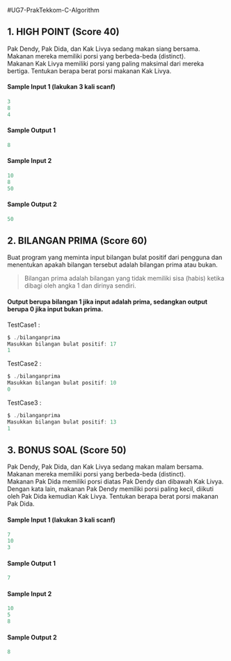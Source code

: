 #UG7-PrakTekkom-C-Algorithm


## 1. HIGH POINT (Score 40)
Pak Dendy, Pak Dida, dan Kak Livya sedang makan siang bersama. Makanan mereka memiliki porsi yang berbeda-beda (distinct). <br/>
Makanan Kak Livya memiliki porsi yang paling maksimal dari mereka bertiga. Tentukan berapa berat porsi makanan Kak Livya. <br/>


#### Sample Input 1 (lakukan 3 kali scanf)
```c
3
8
4 
```
#### Sample Output 1
```c
8
```

#### Sample Input 2
```c
10
8
50
```
#### Sample Output 2
```c
50
```

## 2. BILANGAN PRIMA (Score 60)
Buat program yang meminta input bilangan bulat positif dari pengguna dan menentukan apakah bilangan tersebut adalah bilangan prima atau bukan. 
> Bilangan prima adalah bilangan yang tidak memiliki sisa (habis) ketika dibagi oleh angka 1 dan dirinya sendiri. <br/> 
#### Output berupa bilangan 1 jika input adalah prima, sedangkan output berupa 0 jika input bukan prima. <br/>

TestCase1 : 
```c
$ ./bilanganprima
Masukkan bilangan bulat positif: 17
1
```

TestCase2 : 
```c
$ ./bilanganprima
Masukkan bilangan bulat positif: 10
0
```

TestCase3 : 
```c
$ ./bilanganprima
Masukkan bilangan bulat positif: 13
1
```

## 3. BONUS SOAL (Score 50)
Pak Dendy, Pak Dida, dan Kak Livya sedang makan malam bersama. Makanan mereka memiliki porsi yang berbeda-beda (distinct). <br/>
Makanan Pak Dida memiliki porsi diatas Pak Dendy dan dibawah Kak Livya. Dengan kata lain, makanan Pak Dendy memiliki porsi paling kecil, diikuti oleh Pak Dida kemudian Kak Livya. Tentukan berapa berat porsi makanan Pak Dida. <br/>
#### Sample Input 1 (lakukan 3 kali scanf)
```c
7
10
3
```
#### Sample Output 1
```c
7
```

#### Sample Input 2
```c
10
5
8
```
#### Sample Output 2
```c
8
```
